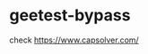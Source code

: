 # geetest-bypass
check https://www.capsolver.com/ 





















                                                  
